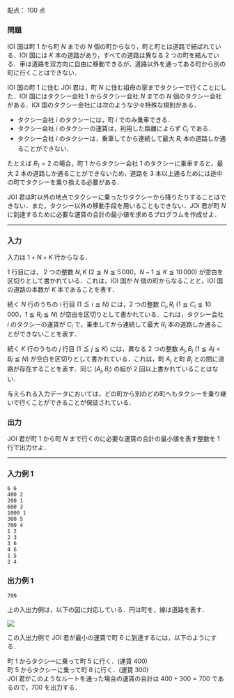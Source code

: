 配点： $100$ 点

### 問題

IOI 国は町 $1$ から町 $N$ までの $N$ 個の町からなり，町と町とは道路で結ばれている．IOI 国には $K$ 本の道路があり，すべての道路は異なる $2$ つの町を結んでいる．車は道路を双方向に自由に移動できるが，道路以外を通ってある町から別の町に行くことはできない．

IOI 国の町 $1$ に住む JOI 君は，町 $N$ に住む祖母の家までタクシーで行くことにした．IOI 国にはタクシー会社 $1$ からタクシー会社 $N$ までの $N$ 個のタクシー会社がある．IOI 国のタクシー会社には次のような少々特殊な規則がある．

- タクシー会社 $i$ のタクシーには，町 $i$ でのみ乗車できる．
- タクシー会社 $i$ のタクシーの運賃は，利用した距離によらず $C_i$ である．
- タクシー会社 $i$ のタクシーは，乗車してから連続して最大 $R_i$ 本の道路しか通ることができない．

たとえば $R_1 = 2$ の場合，町 $1$ からタクシー会社 $1$ のタクシーに乗車すると，最大 $2$ 本の道路しか通ることができないため，道路を $3$ 本以上通るためには途中の町でタクシーを乗り換える必要がある．

JOI 君は町以外の地点でタクシーに乗ったりタクシーから降りたりすることはできない．また，タクシー以外の移動手段を用いることもできない．JOI 君が町 $N$ に到達するために必要な運賃の合計の最小値を求めるプログラムを作成せよ．

---

### 入力

入力は $1 + N + K$ 行からなる．

$1$ 行目には， $2$ つの整数 $N, K$ ($2 \leqq N \leqq 5\,000$，$N - 1 \leqq K \leqq 10\,000$) が空白を区切りとして書かれている．これは，IOI 国が $N$ 個の町からなることと，IOI 国の道路の本数が $K$ 本であることを表す．

続く $N$ 行のうちの $i$ 行目 ($1 \leqq i \leqq N$) には，$2$ つの整数 $C_i, R_i$ ($1 \leqq C_i \leqq 10\,000$，$1 \leqq R_i \leqq N$) が空白を区切りとして書かれている．これは，タクシー会社 $i$ のタクシーの運賃が $C_i$ で，乗車してから連続して最大 $R_i$ 本の道路しか通ることができないことを表す．

続く $K$ 行のうちの $j$ 行目 ($1 \leqq j \leqq K$) には，異なる $2$ つの整数 $A_j, B_j$ ($1 \leqq Aj < Bj \leqq N$) が空白を区切りとして書かれている．これは，町 $A_j$ と町 $B_j$ との間に道路が存在することを表す．同じ $(A_j, B_j)$ の組が $2$ 回以上書かれていることはない．

与えられる入力データにおいては，どの町から別のどの町へもタクシーを乗り継いで行くことができることが保証されている．

### 出力

JOI 君が町 $1$ から町 $N$ まで行くのに必要な運賃の合計の最小値を表す整数を $1$ 行で出力せよ．

---

### 入力例 1

~~~
6 6
400 2
200 1
600 3
1000 1
300 5
700 4
1 2
2 3
3 6
4 6
1 5
2 4
~~~

### 出力例 1

~~~
700
~~~

上の入出力例は，以下の図に対応している．円は町を，線は道路を表す．

![](https://img.atcoder.jp/joi2014yo/2014-yo-t5-fig01.png)

この入出力例で JOI 君が最小の運賃で町 $6$ に到達するには，以下のようにする．

町 $1$ からタクシーに乗って町 $5$ に行く．(運賃 $400$)  
町 $5$ からタクシーに乗って町 $6$ に行く．(運賃 $300$)  
JOI 君がこのようなルートを通った場合の運賃の合計は $400 + 300 = 700$ であるので，$700$ を出力する．
